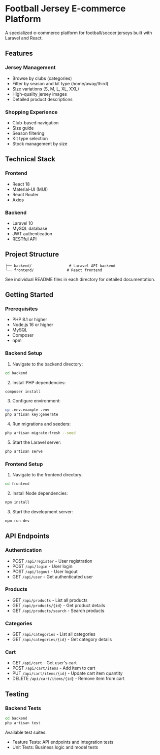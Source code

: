 # Football Jersey E-commerce Platform

A specialized e-commerce platform for football/soccer jerseys built with Laravel and React.

## Features

### Jersey Management
- Browse by clubs (categories)
- Filter by season and kit type (home/away/third)
- Size variations (S, M, L, XL, XXL)
- High-quality jersey images
- Detailed product descriptions

### Shopping Experience
- Club-based navigation
- Size guide
- Season filtering
- Kit type selection
- Stock management by size

## Technical Stack

### Frontend
- React 18
- Material-UI (MUI)
- React Router
- Axios

### Backend
- Laravel 10
- MySQL database
- JWT authentication
- RESTful API

## Project Structure

```
├── backend/                 # Laravel API backend
└── frontend/               # React frontend
```

See individual README files in each directory for detailed documentation.

## Getting Started

### Prerequisites
- PHP 8.1 or higher
- Node.js 16 or higher
- MySQL
- Composer
- npm

### Backend Setup
1. Navigate to the backend directory:
```bash
cd backend
```

2. Install PHP dependencies:
```bash
composer install
```

3. Configure environment:
```bash
cp .env.example .env
php artisan key:generate
```

4. Run migrations and seeders:
```bash
php artisan migrate:fresh --seed
```

5. Start the Laravel server:
```bash
php artisan serve
```

### Frontend Setup
1. Navigate to the frontend directory:
```bash
cd frontend
```

2. Install Node dependencies:
```bash
npm install
```

3. Start the development server:
```bash
npm run dev
```

## API Endpoints

### Authentication
- POST `/api/register` - User registration
- POST `/api/login` - User login
- POST `/api/logout` - User logout
- GET `/api/user` - Get authenticated user

### Products
- GET `/api/products` - List all products
- GET `/api/products/{id}` - Get product details
- GET `/api/products/search` - Search products

### Categories
- GET `/api/categories` - List all categories
- GET `/api/categories/{id}` - Get category details

### Cart
- GET `/api/cart` - Get user's cart
- POST `/api/cart/items` - Add item to cart
- PUT `/api/cart/items/{id}` - Update cart item quantity
- DELETE `/api/cart/items/{id}` - Remove item from cart

## Testing

### Backend Tests
```bash
cd backend
php artisan test
```

Available test suites:
- Feature Tests: API endpoints and integration tests
- Unit Tests: Business logic and model tests

